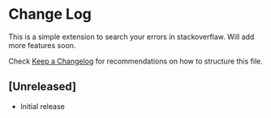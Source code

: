 # Change Log

This is a simple extension to search your errors in stackoverflaw. Will add more features soon.

Check [Keep a Changelog](http://keepachangelog.com/) for recommendations on how to structure this file.

## [Unreleased]

- Initial release